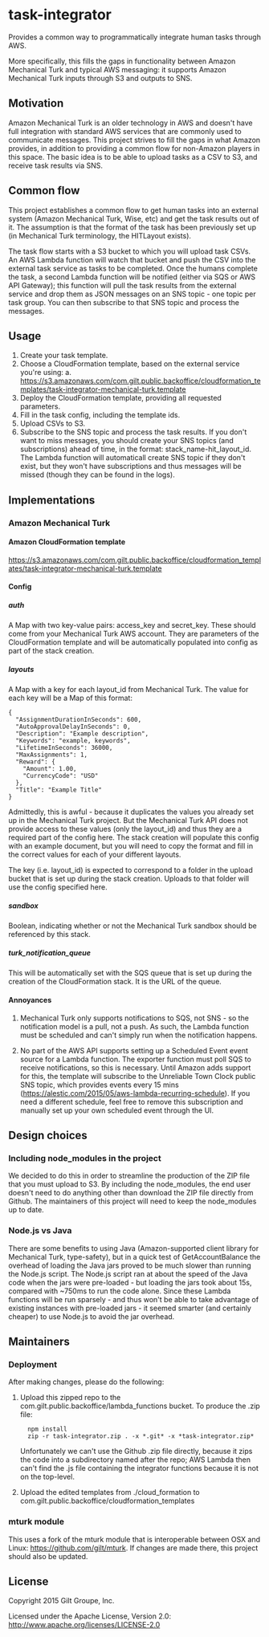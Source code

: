 # task-integrator
Provides a common way to programmatically integrate human tasks through AWS.

More specifically, this fills the gaps in functionality between Amazon Mechanical Turk and typical
AWS messaging: it supports Amazon Mechanical Turk inputs through S3 and outputs to SNS.


## Motivation
Amazon Mechanical Turk is an older technology in AWS and doesn't have full integration with standard
AWS services that are commonly used to communicate messages. This project strives to fill the gaps
in what Amazon provides, in addition to providing a common flow for non-Amazon players in this space.
The basic idea is to be able to upload tasks as a CSV to S3, and receive task results via SNS.


## Common flow
This project establishes a common flow to get human tasks into an external system (Amazon Mechanical
Turk, Wise, etc) and get the task results out of it. The assumption is that the format of the task
has been previously set up (in Mechanical Turk terminology, the HITLayout exists).

The task flow starts with a S3 bucket to which you will upload task CSVs. An AWS Lambda function will
watch that bucket and push the CSV into the external task service as tasks to be completed. Once the
humans complete the task, a second Lambda function will be notified (either via SQS or AWS API Gateway);
this function will pull the task results from the external service and drop them as JSON messages on
an SNS topic - one topic per task group. You can then subscribe to that SNS topic and process the messages.


## Usage
1. Create your task template.
2. Choose a CloudFormation template, based on the external service you're using:
  a. https://s3.amazonaws.com/com.gilt.public.backoffice/cloudformation_templates/task-integrator-mechanical-turk.template
3. Deploy the CloudFormation template, providing all requested parameters.
4. Fill in the task config, including the template ids.
5. Upload CSVs to S3.
6. Subscribe to the SNS topic and process the task results. If you don't want to miss messages, you should
   create your SNS topics (and subscriptions) ahead of time, in the format: stack_name-hit_layout_id. The
   Lambda function will automaticall create SNS topic if they don't exist, but they won't have subscriptions
   and thus messages will be missed (though they can be found in the logs).


## Implementations

### Amazon Mechanical Turk

#### Amazon CloudFormation template
https://s3.amazonaws.com/com.gilt.public.backoffice/cloudformation_templates/task-integrator-mechanical-turk.template

#### Config

##### auth
A Map with two key-value pairs: access_key and secret_key. These should come from your Mechanical Turk
AWS account. They are parameters of the CloudFormation template and will be automatically populated into
config as part of the stack creation.

##### layouts
A Map with a key for each layout_id from Mechanical Turk. The value for each key will be a Map of this format:

```
{
  "AssignmentDurationInSeconds": 600,
  "AutoApprovalDelayInSeconds": 0,
  "Description": "Example description",
  "Keywords": "example, keywords",
  "LifetimeInSeconds": 36000,
  "MaxAssignments": 1,
  "Reward": {
    "Amount": 1.00,
    "CurrencyCode": "USD"
  },
  "Title": "Example Title"
}
```

Admittedly, this is awful - because it duplicates the values you already set up in the Mechanical Turk project.
But the Mechanical Turk API does not provide access to these values (only the layout_id) and thus they are a
required part of the config here. The stack creation will populate this config with an example document, but
you will need to copy the format and fill in the correct values for each of your different layouts.

The key (i.e. layout_id) is expected to correspond to a folder in the upload bucket that is set up during the
stack creation. Uploads to that folder will use the config specified here.

##### sandbox
Boolean, indicating whether or not the Mechanical Turk sandbox should be referenced by this stack.

##### turk_notification_queue
This will be automatically set with the SQS queue that is set up during the creation of the CloudFormation
stack. It is the URL of the queue.


#### Annoyances
1. Mechanical Turk only supports notifications to SQS, not SNS - so the notification model is a pull, not a
   push. As such, the Lambda function must be scheduled and can't simply run when the notification happens.

2. No part of the AWS API supports setting up a Scheduled Event event source for a Lambda function. The
   exporter function must poll SQS to receive notifications, so this is necessary. Until Amazon adds support
   for this, the template will subscribe to the Unreliable Town Clock public SNS topic, which provides events
   every 15 mins (https://alestic.com/2015/05/aws-lambda-recurring-schedule). If you need a different schedule,
   feel free to remove this subscription and manually set up your own scheduled event through the UI.


## Design choices

### Including node_modules in the project
We decided to do this in order to streamline the production of the ZIP file that you must upload to S3.
By including the node_modules, the end user doesn't need to do anything other than download the ZIP file
directly from Github. The maintainers of this project will need to keep the node_modules up to date.


### Node.js vs Java
There are some benefits to using Java (Amazon-supported client library for Mechanical Turk, type-safety),
but in a quick test of GetAccountBalance the overhead of loading the Java jars proved to be much slower
than running the Node.js script. The Node.js script ran at about the speed of the Java code when the jars
were pre-loaded - but loading the jars took about 15s, compared with ~750ms to run the code alone. Since
these Lambda functions will be run sparsely - and thus won't be able to take advantage of existing instances
with pre-loaded jars - it seemed smarter (and certainly cheaper) to use Node.js to avoid the jar overhead.


## Maintainers

### Deployment
After making changes, please do the following:

1. Upload this zipped repo to the com.gilt.public.backoffice/lambda_functions bucket. To produce the .zip file:

   ```
     npm install
     zip -r task-integrator.zip . -x *.git* -x *task-integrator.zip*
   ```

   Unfortunately we can't use the Github .zip file directly, because it zips the code into a subdirectory named after
   the repo; AWS Lambda then can't find the .js file containing the integrator functions because it is not on the top-level.

2. Upload the edited templates from ./cloud_formation to com.gilt.public.backoffice/cloudformation_templates


### mturk module
This uses a fork of the mturk module that is interoperable between OSX and Linux: https://github.com/gilt/mturk.
If changes are made there, this project should also be updated.


## License
Copyright 2015 Gilt Groupe, Inc.

Licensed under the Apache License, Version 2.0: http://www.apache.org/licenses/LICENSE-2.0
